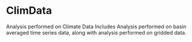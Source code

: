 # ClimData
Analysis performed on Climate Data
Includes Analysis performed on basin averaged time series data, along with analysis performed on gridded data.
